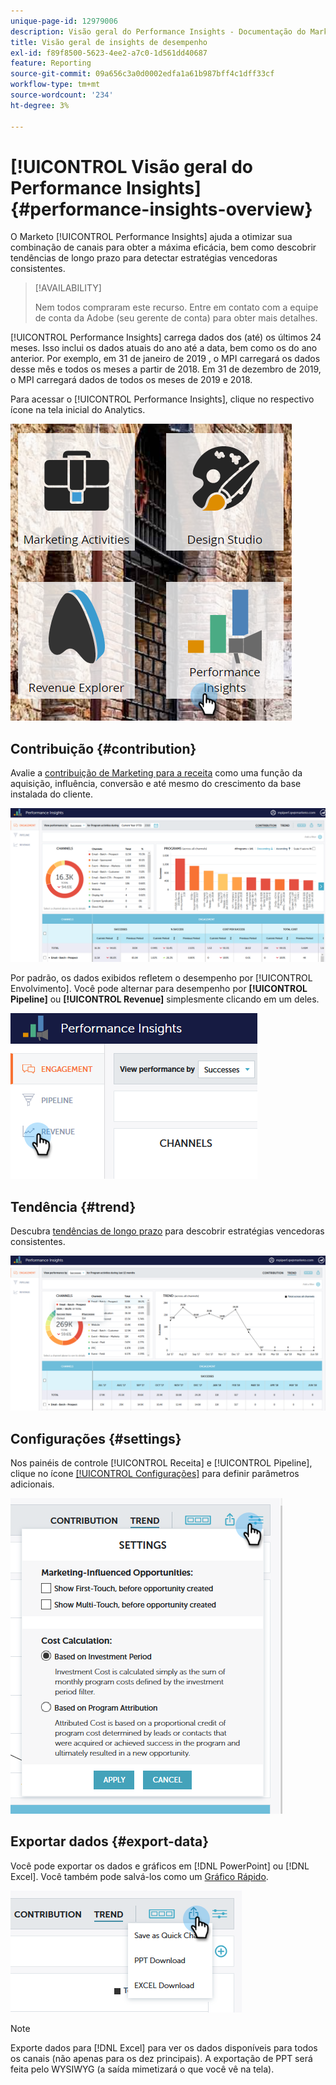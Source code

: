 ```yaml
---
unique-page-id: 12979006
description: Visão geral do Performance Insights - Documentação do Marketo - Documentação do produto
title: Visão geral de insights de desempenho
exl-id: f89f8500-5623-4ee2-a7c0-1d561dd40687
feature: Reporting
source-git-commit: 09a656c3a0d0002edfa1a61b987bff4c1dff33cf
workflow-type: tm+mt
source-wordcount: '234'
ht-degree: 3%

---
```


# [!UICONTROL Visão geral do Performance Insights] {#performance-insights-overview}

O Marketo [!UICONTROL Performance Insights] ajuda a otimizar sua combinação de canais para obter a máxima eficácia, bem como descobrir tendências de longo prazo para detectar estratégias vencedoras consistentes.

>[!AVAILABILITY]
>
>Nem todos compraram este recurso. Entre em contato com a equipe de conta da Adobe (seu gerente de conta) para obter mais detalhes.

[!UICONTROL Performance Insights] carrega dados dos (até) os últimos 24 meses. Isso inclui os dados atuais do ano até a data, bem como os do ano anterior. Por exemplo, em 31 de janeiro de 2019 , o MPI carregará os dados desse mês e todos os meses a partir de 2018. Em 31 de dezembro de 2019, o MPI carregará dados de todos os meses de 2019 e 2018.

Para acessar o [!UICONTROL Performance Insights], clique no respectivo ícone na tela inicial do Analytics.

![](assets/one.png)

## Contribuição {#contribution}

Avalie a [contribuição de Marketing para a receita](/help/marketo/product-docs/reporting/performance-insights/performance-insights-contribution-overview.md) como uma função da aquisição, influência, conversão e até mesmo do crescimento da base instalada do cliente.

![](assets/two.png)

Por padrão, os dados exibidos refletem o desempenho por [!UICONTROL Envolvimento]. Você pode alternar para desempenho por **[!UICONTROL Pipeline]** ou **[!UICONTROL Revenue]** simplesmente clicando em um deles.

![](assets/3.png)

## Tendência {#trend}

Descubra [tendências de longo prazo](/help/marketo/product-docs/reporting/performance-insights/performance-insights-trend-overview.md) para descobrir estratégias vencedoras consistentes.

![](assets/4.png)

## Configurações {#settings}

Nos painéis de controle [!UICONTROL Receita] e [!UICONTROL Pipeline], clique no ícone [[!UICONTROL Configurações]](/help/marketo/product-docs/reporting/performance-insights/performance-insights-settings.md) para definir parâmetros adicionais.

![](assets/5.png)

## Exportar dados {#export-data}

Você pode exportar os dados e gráficos em [!DNL PowerPoint] ou [!DNL Excel]. Você também pode salvá-los como um [Gráfico Rápido](/help/marketo/product-docs/reporting/performance-insights/performance-insights-quick-charts.md).

![](assets/6.png)

>[!NOTE]
>
>Exporte dados para [!DNL Excel] para ver os dados disponíveis para todos os canais (não apenas para os dez principais). A exportação de PPT será feita pelo WYSIWYG (a saída mimetizará o que você vê na tela).
